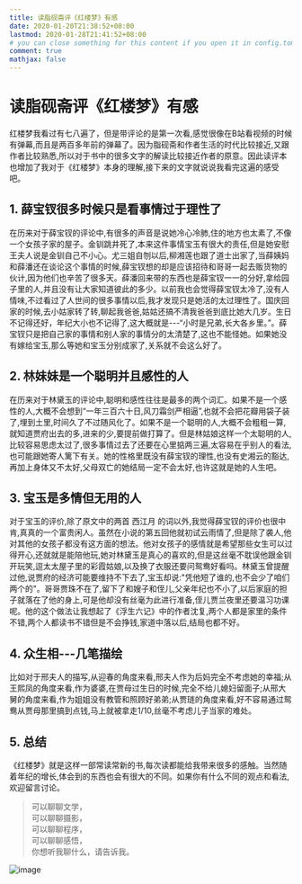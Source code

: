 ```yaml
---
title: 读脂砚斋评《红楼梦》有感
date: 2020-01-20T21:38:52+08:00
lastmod: 2020-01-28T21:41:52+08:00
# you can close something for this content if you open it in config.toml.
comment: true
mathjax: false
---
```


# 读脂砚斋评《红楼梦》有感

红楼梦我看过有七八遍了，但是带评论的是第一次看,感觉很像在B站看视频的时候有弹幕,而且是两百多年前的弹幕了。因为脂砚斋和作者生活的时代比较接近,又跟作者比较熟悉,所以对于书中的很多文字的解读比较接近作者的原意。因此读评本也增加了我对于《红楼梦》本身的理解,接下来的文字就说说我看完这遍的感受吧。

## 1. 薛宝钗很多时候只是看事情过于理性了

在历来对于薛宝钗的评论中,有很多的声音是说她冷心冷肺,住的地方也太素了,不像一个女孩子家的屋子。金钏跳井死了,本来这件事情宝玉有很大的责任,但是她安慰王夫人说是金钏自己不小心。尤三姐自刎以后,柳湘莲也跟了道士出家了,当薛姨妈和薛潘还在谈论这个事情的时候,薛宝钗想的却是应该招待和哥哥一起去贩货物的伙计,因为他们也辛苦了很多天。薛潘回来带的东西也是薛宝钗一一的分好,拿给园子里的人,并且没有让大家知道彼此的多少。以前我也会觉得薛宝钗太冷了,没有人情味,不过看过了人世间的很多事情以后,我才发现只是她活的太过理性了。国庆回家的时候,去小姑家转了转,聊起我爸爸,姑姑还搞不清我爸爸到底比她大几岁。生日不记得还好，年纪大小也不记得了,这大概就是---“小时是兄弟,长大各乡里。”。薛宝钗只是把自己家的事情和别人家的事情分的太清楚了,这也不能怪她。如果她没有嫁给宝玉,那么等她和宝玉分别成家了,关系就不会这么好了。

## 2. 林妹妹是一个聪明并且感性的人

在历来对于林黛玉的评论中,聪明和感性往往是最多的两个词汇。如果不是一个感性的人,大概不会想到“一年三百六十日,风刀霜剑严相逼”,也就不会把花瓣用袋子装了,埋到土里,时间久了不过随风化了。如果不是一个聪明的人,大概不会粗粗一算,就知道贾府出去的多,进来的少,要提前做打算了。但是林姑娘这样一个太聪明的人,比较容易思虑太过了,很多事情过去了还要在心里掂两三遍,太容易在乎别人的看法,也可能跟她寄人篱下有关。她的性格里既没有薛宝钗的理性,也没有史湘云的豁达,再加上身体又不太好,父母双亡的她结局一定不会太好,也许这就是她的人生吧。

## 3. 宝玉是多情但无用的人

对于宝玉的评价,除了原文中的两首 西江月 的词以外,我觉得薛宝钗的评价也很中肯,真真的一个富贵闲人。虽然在小说的第五回他就初试云雨情了,但是除了袭人,他对其他的女孩子都没有这方面的想法。他对女孩子的感情就是希望那些女生可以过得开心,还就就是能陪他玩,她对林黛玉是真心的喜欢的,但是这丝毫不耽误他跟金钏开玩笑,逗太太屋子里的彩霞姑娘,以及换了衣服还要问鸳鸯好看吗。林黛玉曾提醒过他,说贾府的经济可能要维持不下去了,宝玉却说:"凭他短了谁的,也不会少了咱们两个的"。哥哥贾珠不在了,留下了和嫂子和侄儿,父亲年纪也不小了,以后家庭的担子就落在了他的身上,可是他却没有丝毫为此进行准备,侄儿贾兰夜里还要温习功课呢。他的这个做法让我想起了《浮生六记》中的作者沈复,两个人都是家里的条件不错,两个人都读书不错但是不会挣钱,家道中落以后,结局也都不好。

## 4. 众生相---几笔描绘

比如对于邢夫人的描写,从迎春的角度来看,邢夫人作为后妈完全不考虑她的幸福;从王熙凤的角度来看,作为婆婆,在贾母过生日的时候,完全不给儿媳妇留面子;从邢大舅的角度来看,作为姐姐没有教管和照顾好弟弟;从贾琏的角度来看,好不容易通过鸳鸯从贾母那里搞到点钱,马上就被拿走1/10,丝毫不考虑儿子当家的难处。

## 5. 总结

《红楼梦》就是这样一部常读常新的书,每次读都能给我带来很多的感触。当然随着年纪的增长,体会到的东西也会有很大的不同。如果你有什么不同的观点和看法,欢迎留言讨论。

> 可以聊聊文学，   
> 可以聊聊摄影，   
> 可以聊聊程序，   
> 可以聊聊感悟，   
> 你想听我聊什么，请告诉我。

![image](https://mmbiz.qpic.cn/mmbiz_jpg/IDHaWiaS8DJpDWaY4ZNTpQR4riciaVTEqPkpwGNwbmUxHUjv8licNxNlD9IEia7rCb8KYibdRWCiamYGRfetNW1CyqWTQ/0?wx_fmt=jpeg)